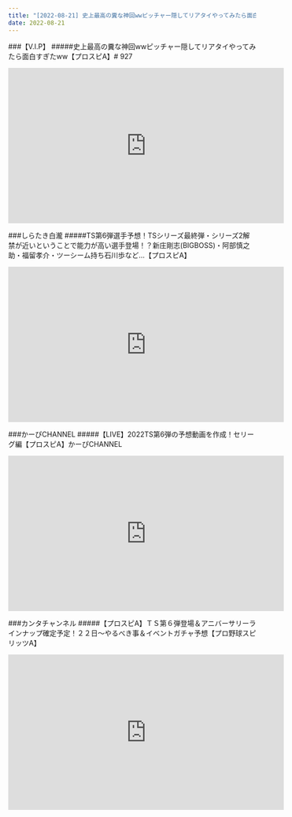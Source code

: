 ```yaml
---
title: "[2022-08-21] 史上最高の糞な神回wwピッチャー隠してリアタイやってみたら面白すぎたww【プロスピA】# 927 他"
date: 2022-08-21
---
```

###【V.I.P】
#####史上最高の糞な神回wwピッチャー隠してリアタイやってみたら面白すぎたww【プロスピA】# 927
<iframe width="560" height="315" src="https://www.youtube.com/embed/fEzdy8A2k6A" frameborder="0" allow="accelerometer; autoplay; clipboard-write; encrypted-media; gyroscope; picture-in-picture" allowfullscreen></iframe>

###しらたき白瀧
#####TS第6弾選手予想！TSシリーズ最終弾・シリーズ2解禁が近いということで能力が高い選手登場！？新庄剛志(BIGBOSS)・阿部慎之助・福留孝介・ツーシーム持ち石川歩など…【プロスピA】
<iframe width="560" height="315" src="https://www.youtube.com/embed/RFnTu5XSnXo" frameborder="0" allow="accelerometer; autoplay; clipboard-write; encrypted-media; gyroscope; picture-in-picture" allowfullscreen></iframe>

###かーぴCHANNEL
#####【LIVE】2022TS第6弾の予想動画を作成！セリーグ編【プロスピA】かーぴCHANNEL
<iframe width="560" height="315" src="https://www.youtube.com/embed/ja_V6TMnwus" frameborder="0" allow="accelerometer; autoplay; clipboard-write; encrypted-media; gyroscope; picture-in-picture" allowfullscreen></iframe>

###カンタチャンネル
#####【プロスピA】ＴＳ第６弾登場＆アニバーサリーラインナップ確定予定！２２日～やるべき事＆イベントガチャ予想【プロ野球スピリッツA】
<iframe width="560" height="315" src="https://www.youtube.com/embed/kvDieFhW-Ok" frameborder="0" allow="accelerometer; autoplay; clipboard-write; encrypted-media; gyroscope; picture-in-picture" allowfullscreen></iframe>

